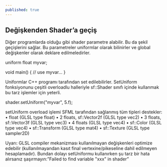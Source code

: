 ```yaml
---
published: true
---
```

## Değişkenden Shader’a geçiş

Diğer programlarda olduğu gibi shader parametre alabilir. Bu da şekil geçişlerini sağlar. Bu parametreler uniformlar olarak bilinirler ve global değişkenler olarak deklare edilmeledirler.

uniform float myvar;

void main()
{
    // use myvar...
}

Uniformlar C++ programı tarafından set edilebilirler. SetUniform fonksiyonunu çeşitli overloadlu halleriyle sf::Shader sınıfı içinde kullanmak bu tarz işlemler için yeterli.  

shader.setUniform("myvar", 5.f);

setUniform overload işlemi SFML tarafından sağlanmış tüm tipleri destekler:
    • float (GLSL type float)
    • 2 floats, sf::Vector2f (GLSL type vec2)
    • 3 floats, sf::Vector3f (GLSL type vec3)
    • 4 floats (GLSL type vec4)
    • sf::Color (GLSL type vec4)
    • sf::Transform (GLSL type mat4)
    • sf::Texture (GLSL type sampler2D)

Uyarı: GLSL compiler mekanizması kullanılmayan değişkenleri optimize edebilir (kullanılmayandan kasıt final vertexine/pikeseline  dahil edilmeyen hesaplamadır). Bundan dolayı setUniformu kullanırken şu tarz bir hata alırsanız şaşırmayın:”Failed to find variable "xxx" in shader”

